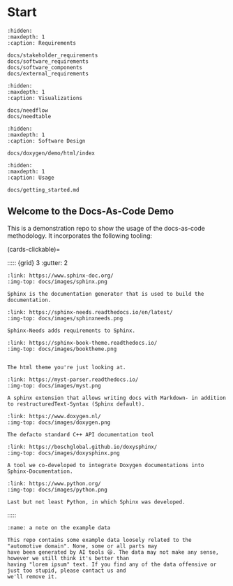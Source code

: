 # Start

```{toctree}
:hidden:
:maxdepth: 1
:caption: Requirements

docs/stakeholder_requirements
docs/software_requirements
docs/software_components
docs/external_requirements
```

```{toctree}
:hidden:
:maxdepth: 1
:caption: Visualizations

docs/needflow
docs/needtable
```

```{toctree}
:hidden:
:maxdepth: 1
:caption: Software Design

docs/doxygen/demo/html/index
```

```{toctree}
:hidden:
:maxdepth: 1
:caption: Usage

docs/getting_started.md
```

## Welcome to the Docs-As-Code Demo

This is a demonstration repo to show the usage of the docs-as-code methodology.
It incorporates the following tooling:

(cards-clickable)=

::::: {grid} 3
:gutter: 2

``` {grid-item-card}
:link: https://www.sphinx-doc.org/
:img-top: docs/images/sphinx.png

Sphinx is the documentation generator that is used to build the documentation.
```

``` {grid-item-card}
:link: https://sphinx-needs.readthedocs.io/en/latest/
:img-top: docs/images/sphinxneeds.png

Sphinx-Needs adds requirements to Sphinx.
```

``` {grid-item-card}
:link: https://sphinx-book-theme.readthedocs.io/
:img-top: docs/images/booktheme.png


The html theme you're just looking at.
```

``` {grid-item-card}
:link: https://myst-parser.readthedocs.io/
:img-top: docs/images/myst.png

A sphinx extension that allows writing docs with Markdown- in addition to restructuredText-Syntax (Sphinx default).
```

``` {grid-item-card}
:link: https://www.doxygen.nl/
:img-top: docs/images/doxygen.png

The defacto standard C++ API documentation tool
```

``` {grid-item-card}
:link: https://boschglobal.github.io/doxysphinx/
:img-top: docs/images/doxysphinx.png

A tool we co-developed to integrate Doxygen documentations into Sphinx-Documentation.
```

``` {grid-item-card}
:link: https://www.python.org/
:img-top: docs/images/python.png

Last but not least Python, in which Sphinx was developed.
```

:::::

```{note}
:name: a note on the example data

This repo contains some example data loosely related to the "automotive domain". None, some or all parts may
have been generated by AI tools 😃. The data may not make any sense, however we still think it's better than
having "lorem ipsum" text. If you find any of the data offensive or just too stupid, please contact us and
we'll remove it.
```
